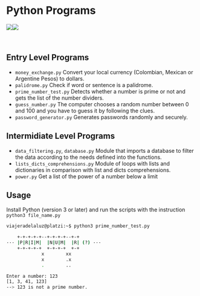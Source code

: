 # Python Programs

![](https://img.shields.io/badge/Python-FFD43B?style=for-the-badge&logo=python&logoColor=blue)![](https://img.shields.io/badge/GNU%20Bash-4EAA25?style=for-the-badge&logo=GNU%20Bash&logoColor=white)

<br>

## Entry Level Programs

- `money_exchange.py` Convert your local currency (Colombian, Mexican or Argentine Pesos) to dollars.
- `palidrome.py` Check if word or sentence is a palidrome.
- `prime_number_test.py` Detects whether a number is prime or not and gets the list of the number dividers.
- `guess_number.py` The computer chooses a random number between 0 and 100 and you have to guess it by following the clues.
- `password_generator.py` Generates passwords randomly and securely.

## Intermidiate Level Programs

- `data_filtering.py`, `database.py` Module that imports a database to filter the data according to the needs defined into the functions.
- `lists_dicts_comprehensions.py` Module of loops with lists and dictionaries in comparison with list and dicts comprehensions.
- `power.py` Get a list of the power of a number below a limit

## Usage

Install Python (version 3 or later) and run the scripts with the instruction `python3 file_name.py`

```bash
viajeradelaluz@platzi:~$ python3 prime_number_test.py

    +-+-+-+-+--+-+-+-+--+-+
··· |P|R|I|M|  |N|U|M|  |R| (?) ···
    +-+-+-+-+  +-+-+-+  +-+
             x        xx
             x        .x     
             .        ..

Enter a number: 123
[1, 3, 41, 123]
--> 123 is not a prime number.
```
